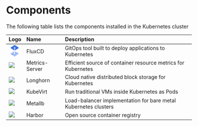 # Components
The following table lists the components installed in the Kubernetes cluster

|Logo|Name|Description|
|:----|:----|:--------|
|[<img width="32" src="https://raw.githubusercontent.com/cncf/artwork/master/projects/flux/icon/color/flux-icon-color.svg">](https://fluxcd.io/)|FluxCD|GitOps tool built to deploy applications to Kubernetes|
|[<img width="32" src="https://avatars.githubusercontent.com/u/36015203?s=48&v=4">](https://github.com/kubernetes-sigs/metrics-server)|Metrics-Server| Efficient source of container resource metrics for Kubernetes |
|[<img width="32" src="https://longhorn.io/img/logos/longhorn-icon-black.png">](https://longhorn.io/)|Longhorn| Cloud native distributed block storage for Kubernetes |
|[<img width="32" src="https://avatars.githubusercontent.com/u/18700703?s=200&v=4">](https://kubevirt.io/)|KubeVirt| Run traditional VMs inside Kubernetes as Pods |
|[<img width="32" src="https://avatars.githubusercontent.com/u/60239468?s=48&v=4">](https://metallb.io/)|Metallb| Load-balancer implementation for bare metal Kubernetes clusters |
|[<img width="32" src="https://avatars.githubusercontent.com/u/40275816?s=48&v=4">](https://goharbor.io/)|Harbor| Open source container registry |